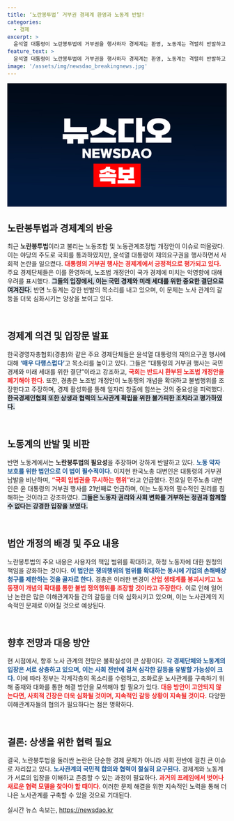 ```yaml
---
title: ‘노란봉투법’ 거부권 경제계 환영과 노동계 반발!
categories:
  - 경제
excerpt: >
  윤석열 대통령이 노란봉투법에 거부권을 행사하자 경제계는 환영, 노동계는 격렬히 반발하고 있다. 국민 경제와 미래 세대를 위한 결단이라는 주장을 둘러싼 갈등이 심화되는 가운데, 노동자의 권리와 법적 안정성을 위한 논쟁이 커지고 있다.
feature_text: >
  윤석열 대통령이 노란봉투법에 거부권을 행사하자 경제계는 환영, 노동계는 격렬히 반발하고 있다. 국민 경제와 미래 세대를 위한 결단이라는 주장을 둘러싼 갈등이 심화되는 가운데, 노동자의 권리와 법적 안정성을 위한 논쟁이 커지고 있다.
image: '/assets/img/newsdao_breakingnews.jpg'
---
```


<p><img src="/assets/img/newsdao_breakingnews.jpg" alt="koreaapp 속보" /></p>

<h2 data-ke-size="size26">노란봉투법과 경제계의 반응</h2>

<p data-ke-size="size16">최근 <b>노란봉투법</b>이라고 불리는 노동조합 및 노동관계조정법 개정안이 이슈로 떠올랐다. 이는 야당의 주도로 국회를 통과하였지만, 윤석열 대통령이 재의요구권을 행사하면서 사회적 논란을 일으켰다. <b><span style="color: #ee2323;">대통령의 거부권 행사는 경제계에서 긍정적으로 평가되고 있다.</span></b> 주요 경제단체들은 이를 환영하며, 노조법 개정안이 국가 경제에 미치는 악영향에 대해 우려를 표시했다. <b><span style="background-color: #21538527;">그들의 입장에서, 이는 국민 경제와 미래 세대를 위한 중요한 결단으로 여겨진다.</span></b> 반면 노동계는 강한 반발의 목소리를 내고 있으며, 이 문제는 노사 관계의 갈등을 더욱 심화시키는 양상을 보이고 있다.</p>

<p data-ke-size="size16">&nbsp;</p>

<h2 data-ke-size="size26">경제계 의견 및 입장문 발표</h2>

<p data-ke-size="size16">한국경영자총협회(경총)와 같은 주요 경제단체들은 윤석열 대통령의 재의요구권 행사에 대해 <b><span style="color: #1a5490;">‘매우 다행스럽다’</span></b>고 목소리를 높이고 있다. 그들은 “대통령의 거부권 행사는 국민 경제와 미래 세대를 위한 결단”이라고 강조하고, <b><span style="color: #ee2323;">국회는 반드시 환부된 노조법 개정안을 폐기해야 한다.</span></b> 또한, 경총은 노조법 개정안이 노동쟁의 개념을 확대하고 불법행위를 조장한다고 주장하며, 경제 활성화를 통해 일자리 창출에 힘쓰는 것의 중요성을 피력했다. <b><span style="background-color: #21538527;">한국경제인협회 또한 상생과 협력의 노사관계 확립을 위한 불가피한 조치라고 평가하였다.</span></b></p>

<p data-ke-size="size16">&nbsp;</p>

<h2 data-ke-size="size26">노동계의 반발 및 비판</h2>

<p data-ke-size="size16">반면 노동계에서는 <b>노란봉투법의 필요성</b>을 주장하며 강하게 반발하고 있다. <b><span style="color: #1a5490;">노동 약자 보호를 위한 법안으로 이 법이 필수적이다.</span></b> 이지현 한국노총 대변인은 대통령의 거부권 남발을 비난하며, <b><span style="color: #ee2323;">“국회 입법권을 무시하는 행위”</span></b>라고 언급했다. 전호일 민주노총 대변인은 윤 대통령의 거부권 행사를 21번째로 언급하며, 이는 노동자의 필수적인 권리를 침해하는 것이라고 강조하였다. <b><span style="background-color: #21538527;">그들은 노동자 권리와 사회 변화를 거부하는 정권과 함께할 수 없다는 강경한 입장을 보였다.</span></b></p>

<p data-ke-size="size16">&nbsp;</p>

<h2 data-ke-size="size26">법안 개정의 배경 및 주요 내용</h2>

<p data-ke-size="size16">노란봉투법의 주요 내용은 사용자의 책임 범위를 확대하고, 하청 노동자에 대한 원청의 책임을 강화하는 것이다. <b><span style="color: #1a5490;">이 법안은 쟁의행위의 범위를 확대하는 동시에 기업의 손해배상 청구를 제한하는 것을 골자로 한다.</span></b> 경총은 이러한 변경이 <b><span style="color: #ee2323;">산업 생태계를 붕괴시키고 노동쟁이 개념의 확대를 통한 불법 쟁의행위를 조장할 것이라고 주장한다.</span></b> 이로 인해 일어난 논란은 많은 이해관계자들 간의 갈등을 더욱 심화시키고 있으며, 이는 노사관계의 지속적인 문제로 이어질 것으로 예상된다.</p>

<p data-ke-size="size16">&nbsp;</p>

<h2 data-ke-size="size26">향후 전망과 대응 방안</h2>

<p data-ke-size="size16">현 시점에서, 향후 노사 관계의 전망은 불확실성이 큰 상황이다. <b><span style="color: #1a5490;">각 경제단체와 노동계의 입장은 서로 상충하고 있으며, 이는 사회 전반에 걸쳐 심각한 갈등을 유발할 가능성이 크다.</span></b> 이에 따라 정부는 각계각층의 목소리를 수렴하고, 조화로운 노사관계를 구축하기 위해 중재와 대화를 통한 해결 방안을 모색해야 할 필요가 있다. <b><span style="color: #ee2323;">대응 방안이 고안되지 않는다면, 사회적 긴장은 더욱 심화될 것이며, 지속적인 갈등 상황이 지속될 것이다.</span></b> 다양한 이해관계자들의 협의가 필요하다는 점은 명확하다.</p>

<p data-ke-size="size16">&nbsp;</p>

<h2 data-ke-size="size26">결론: 상생을 위한 협력 필요</h2>

<p data-ke-size="size16">결국, 노란봉투법을 둘러싼 논란은 단순한 경제 문제가 아니라 사회 전반에 걸친 큰 이슈로 자리잡고 있다. <b><span style="color: #1a5490;">노사관계의 국민적 합의와 협력이 절실히 요구된다.</span></b> 경제계와 노동계가 서로의 입장을 이해하고 존중할 수 있는 과정이 필요하다. <b><span style="color: #ee2323;">과거의 프레임에서 벗어나 새로운 협력 모델을 찾아야 할 때이다.</span></b> 이러한 문제 해결을 위한 지속적인 노력을 통해 더 나은 노사관계를 구축할 수 있을 것으로 기대된다.</p>
실시간 뉴스 속보는, <a href="https://newsdao.kr" rel="dofollow">https://newsdao.kr</a>


